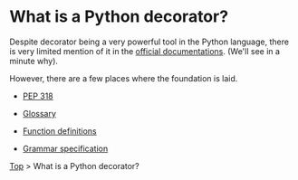 # What is a Python decorator?

Despite decorator being a very powerful tool in the Python language,
there is very limited mention of it in the [official documentations](https://docs.python.org).
(We'll see in a minute why).

However, there are a few places where the foundation is laid.

* [PEP 318](1-pep-318/README.md)

* [Glossary](2-glossary/README.md)

* [Function definitions](3-definition/README.md)

* [Grammar specification](4-grammar/README.md)

[Top](../README.md) > What is a Python decorator?

